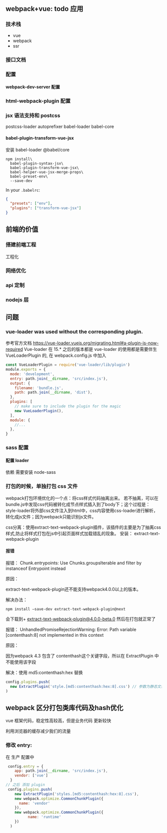 ## webpack+vue: todo 应用

### 技术栈

- vue
- webpack
- ssr

### 接口文档

### 配置

#### webpack-dev-server 配置

### html-webpack-plugin 配置

### jsx 语法支持和 postcss

postcss-loader
autoprefixer
babel-loader
babel-core

#### babel-plugin-transform-vue-jsx

安装 babel-loader @babel/core

```shell
npm install\
  babel-plugin-syntax-jsx\
  babel-plugin-transform-vue-jsx\
  babel-helper-vue-jsx-merge-props\
  babel-preset-env\
  --save-dev
```

In your `.babelrc`:

```json
{
  "presets": ["env"],
  "plugins": ["transform-vue-jsx"]
}
```

## 前端的价值

### 搭建前端工程

工程化

### 网络优化

### api 定制

### nodejs 层

## 问题

### vue-loader was used without the corresponding plugin.

参考官方文档 https://vue-loader.vuejs.org/migrating.html#a-plugin-is-now-required
Vue-loader 在 15.\* 之后的版本都是 vue-loader 的使用都是需要伴生 VueLoaderPlugin 的,
在 webpack.config.js 中加入

```js
const VueLoaderPlugin = require('vue-loader/lib/plugin')
module.exports = {
  mode: 'development',
  entry: path.join(__dirname, 'src/index.js'),
  output: {
    filename: 'bundle.js',
    path: path.join(__dirname, 'dist'),
  },
  plugins: [
    // make sure to include the plugin for the magic
    new VueLoaderPlugin(),
  ],
  module: {
    //...
  },
}
```

### sass 配置

#### 配置 loader
依赖 需要安装 node-sass

### 打包的时候，单独打包 css 文件
webpack打包环境优化的一个点：将css样式代码抽离出来。
若不抽离，可以在bundle.js中发现css代码被转化成节点样式插入到了body下；这个过程是：style-loader将外部css文件注入到html中，css内容使用css-loader进行解析，转化成js文件；因为webpack只能识别js文件。

css分离：使用extract-text-webpack-plugin插件，该插件的主要是为了抽离css样式,防止将样式打包在js中引起页面样式加载错乱的现象。
安装： extract-text-webpack-plugin

#### 报错
报错： Chunk.entrypoints: Use Chunks.groupsIterable and filter by instanceof Entrypoint instead

原因：

extract-text-webpack-plugin还不能支持webpack4.0.0以上的版本。

解决办法：

```shell script
npm install –save-dev extract-text-webpack-plugin@next
```

会下载到+ extract-text-webpack-plugin@4.0.0-beta.0
然后在打包就正常了


报错：  UnhandledPromiseRejectionWarning: Error: Path variable [contenthash:8] not implemented in this context

原因：
 
因为webpack 4.3 包含了 contenthash这个关键字段，所以在 ExtractPlugin 中不能使用该字段

解决：使用 md5:contenthash:hex 替换

```js
config.plugins.push(
  new ExtractPlugin('style.[md5:contenthash:hex:8].css') // 参数为静态文件名称
)
```
## webpack 区分打包类库代码及hash优化

vue 框架代码，稳定性高较高，但是业务代码 更新较快

利用浏览器的缓存减少我们的流量

### 修改 entry:
在 生产 配置中
```js
 config.entry = {
    app: path.join(__dirname, 'src/index.js'),
    vendor: ['vue']
  }
// 之后 添加 plugin
 config.plugins.push(
    new ExtractPlugin('styles.[md5:contenthash:hex:8].css'),
    new webpack.optimize.CommonChunkPlugin({
      name: 'vendor'    
    }),
    new webpack.optimize.CommonChunkPlugin({
          name: 'runtime'    
    })  
  )
```